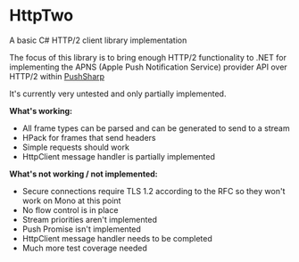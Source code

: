# HttpTwo

A basic C# HTTP/2 client library implementation

The focus of this library is to bring enough HTTP/2 functionality to .NET for implementing the APNS (Apple Push Notification Service) provider API over HTTP/2 within [PushSharp](https://github.com/redth/pushsharp)

It's currently very untested and only partially implemented.

**What's working:**
 - All frame types can be parsed and can be generated to send to a stream
 - HPack for frames that send headers
 - Simple requests should work
 - HttpClient message handler is partially implemented

**What's not working / not implemented:**
 - Secure connections require TLS 1.2 according to the RFC so they won't work on Mono at this point
 - No flow control is in place
 - Stream priorities aren't implemented
 - Push Promise isn't implemented
 - HttpClient message handler needs to be completed
 - Much more test coverage needed

